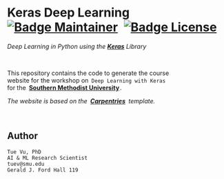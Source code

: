 
# Keras Deep Learning [![Badge Maintainer]][Tue Vu] [![Badge License]][License]

*Deep Learning in Python using the **[Keras]** Library*

<br>

This repository contains the code to generate the course <br>
website for the workshop on `Deep Learning with Keras` <br>
for the **[Southern Methodist University]** .

*The website is based on the **[Carpentries]** template.*

<br>

## Author

```
Tue Vu, PhD
AI & ML Research Scientist
tuev@smu.edu
Gerald J. Ford Hall 119
```

<!----------------------------------------------------------------------------->

[Badge Maintainer]: https://img.shields.io/badge/Maintainer-Tue_Vu-9fbbc7?style=for-the-badge
[Badge License]: https://img.shields.io/badge/License-MIT-yellow.svg?style=for-the-badge

[License]: LICENSE

[Southern Methodist University]: https://www.smu.edu/
[Carpentries]: https://carpentries.org/
[Tue Vu]: https://github.com/vuminhtue
[Keras]: https://github.com/keras-team/keras